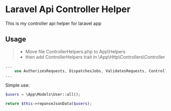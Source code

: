 # Laravel Api Controller Helper 
This is my controller api helper for laravel app

## Usage

> - Move file ControllerHelpers.php to App\Helpers
> - then add ControllerHelpers trait in \App\Http\Controllers\Controller

```php
...
    use AuthorizesRequests, DispatchesJobs, ValidatesRequests, ControllerHelpers;
...
```


Simple use:
```php
$users = \App\Models\User::all();

return $this->reponseJsonData($users);
```
